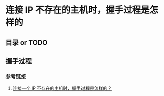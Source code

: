 # 连接 IP 不存在的主机时，握手过程是怎样的

## 目录 or TODO

## 握手过程

### 参考链接

1. [连接一个 IP 不存在的主机时，握手过程是怎样的？](https://blog.csdn.net/qq_34162294/article/details/118715592)

